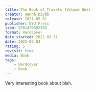 ```yaml
---
title: The Book of Travels (Volume One)
creator: Ḥannā Diyāb
release: 2021-05-01
publisher: NYU Press
isbn: 9781479892303
format: Hardcover
date_started: 2022-02-21
date: 2022-03-04
rating: 5
revisit: true
media: Book
tags:
    - Hardcover
    - Book
---
```


Very interesting book about blah.
